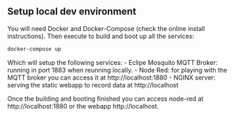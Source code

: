 
## Setup local dev environment

You will need Docker and Docker-Compose (check the online install instructions). Then execute
to build and boot up all the services:

```bash
docker-compose up
```

Which will setup the following services:
    - Eclipe Mosquito MQTT Broker: running in port 1883 when reunning locally.
    - Node Red: for playing with the MQTT broker you can access it at http://localhost:1880
    - NGINX server: serving the static webapp to record data at http://localhost

Once the building and booting finished you can access node-red at http://localhost:1880
or the webapp http://localhost.
